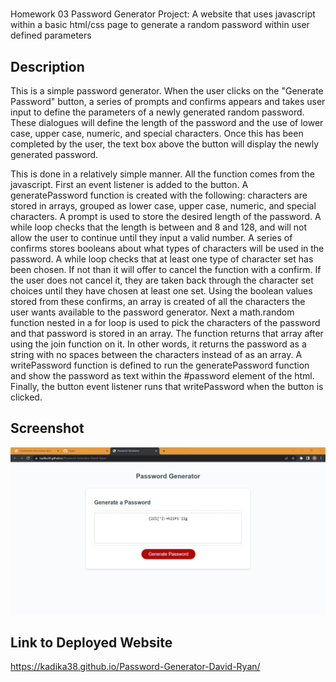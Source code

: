 # <Password-Generator-David-Ryan>
Homework 03 Password Generator Project:
A website that uses javascript within a basic html/css page to generate a random password within user defined parameters

## Description

This is a simple password generator.  When the user clicks on the "Generate Password" button, a series of prompts and confirms appears and takes user input to define the parameters of a newly generated random password.  These dialogues will define the length of the password and the use of lower case, upper case, numeric, and special characters.  Once this has been completed by the user, the text box above the button will display the newly generated password.

This is done in a relatively simple manner.  All the function comes from the javascript.  First an event listener is added to the button.  A generatePassword function is created with the following: characters are stored in arrays, grouped as lower case, upper case, numeric, and special characters.  A prompt is used to store the desired length of the password.  A while loop checks that the length is between and 8 and 128, and will not allow the user to continue until they input a valid number.  A series of confirms stores booleans about what types of characters will be used in the password.  A while loop checks that at least one type of character set has been chosen.  If not than it will offer to cancel the function with a confirm.  If the user does not cancel it, they are taken back through the character set choices until they have chosen at least one set.  Using the boolean values stored from these confirms, an array is created of all the characters the user wants available to the password generator.  Next a math.random function nested in a for loop is used to pick the characters of the password and that password is stored in an array.  The function returns that array after using the join function on it.  In other words, it returns the password as a string with no spaces between the characters instead of as an array.  A writePassword function is defined to run the generatePassword function and show the password as text within the #password element of the html.  Finally, the button event listener runs that writePassword when the button is clicked.

## Screenshot

![Screenshot of Website](screenshotOfPasswordGenerator.jpg)

## Link to Deployed Website

https://kadika38.github.io/Password-Generator-David-Ryan/